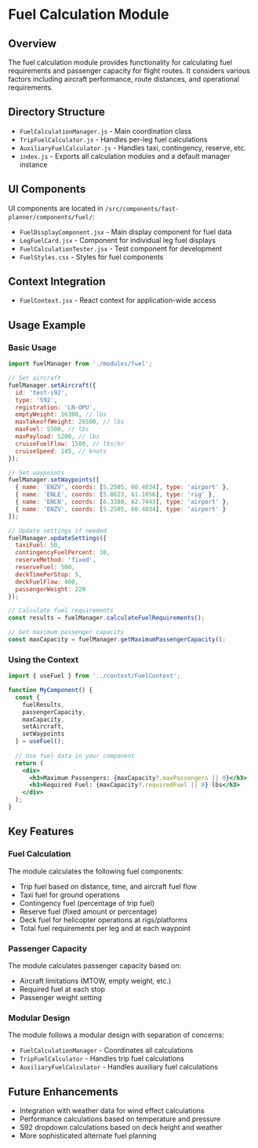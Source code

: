 # Fuel Calculation Module

## Overview
The fuel calculation module provides functionality for calculating fuel requirements and passenger capacity for flight routes. It considers various factors including aircraft performance, route distances, and operational requirements.

## Directory Structure
- `FuelCalculationManager.js` - Main coordination class
- `TripFuelCalculator.js` - Handles per-leg fuel calculations
- `AuxiliaryFuelCalculator.js` - Handles taxi, contingency, reserve, etc.
- `index.js` - Exports all calculation modules and a default manager instance

## UI Components
UI components are located in `/src/components/fast-planner/components/fuel/`:
- `FuelDisplayComponent.jsx` - Main display component for fuel data
- `LegFuelCard.jsx` - Component for individual leg fuel displays
- `FuelCalculationTester.jsx` - Test component for development
- `FuelStyles.css` - Styles for fuel components

## Context Integration
- `FuelContext.jsx` - React context for application-wide access

## Usage Example

### Basic Usage
```javascript
import fuelManager from './modules/fuel';

// Set aircraft
fuelManager.setAircraft({
  id: 'test-s92',
  type: 'S92',
  registration: 'LN-OPU',
  emptyWeight: 16300, // lbs
  maxTakeoffWeight: 26500, // lbs
  maxFuel: 5500, // lbs
  maxPayload: 5200, // lbs
  cruiseFuelFlow: 1500, // lbs/hr
  cruiseSpeed: 145, // knots
});

// Set waypoints
fuelManager.setWaypoints([
  { name: 'ENZV', coords: [5.2505, 60.4034], type: 'airport' },
  { name: 'ENLE', coords: [5.0623, 61.1056], type: 'rig' },
  { name: 'ENCN', coords: [6.3388, 62.7443], type: 'airport' },
  { name: 'ENZV', coords: [5.2505, 60.4034], type: 'airport' }
]);

// Update settings if needed
fuelManager.updateSettings({
  taxiFuel: 50,
  contingencyFuelPercent: 10,
  reserveMethod: 'fixed',
  reserveFuel: 500,
  deckTimePerStop: 5,
  deckFuelFlow: 400,
  passengerWeight: 220
});

// Calculate fuel requirements
const results = fuelManager.calculateFuelRequirements();

// Get maximum passenger capacity
const maxCapacity = fuelManager.getMaximumPassengerCapacity();
```

### Using the Context
```jsx
import { useFuel } from '../context/FuelContext';

function MyComponent() {
  const { 
    fuelResults, 
    passengerCapacity, 
    maxCapacity, 
    setAircraft, 
    setWaypoints 
  } = useFuel();
  
  // Use fuel data in your component
  return (
    <div>
      <h3>Maximum Passengers: {maxCapacity?.maxPassengers || 0}</h3>
      <h3>Required Fuel: {maxCapacity?.requiredFuel || 0} lbs</h3>
    </div>
  );
}
```

## Key Features

### Fuel Calculation
The module calculates the following fuel components:
- Trip fuel based on distance, time, and aircraft fuel flow
- Taxi fuel for ground operations
- Contingency fuel (percentage of trip fuel)
- Reserve fuel (fixed amount or percentage)
- Deck fuel for helicopter operations at rigs/platforms
- Total fuel requirements per leg and at each waypoint

### Passenger Capacity
The module calculates passenger capacity based on:
- Aircraft limitations (MTOW, empty weight, etc.)
- Required fuel at each stop
- Passenger weight setting

### Modular Design
The module follows a modular design with separation of concerns:
- `FuelCalculationManager` - Coordinates all calculations
- `TripFuelCalculator` - Handles trip fuel calculations
- `AuxiliaryFuelCalculator` - Handles auxiliary fuel calculations

## Future Enhancements
- Integration with weather data for wind effect calculations
- Performance calculations based on temperature and pressure
- S92 dropdown calculations based on deck height and weather
- More sophisticated alternate fuel planning